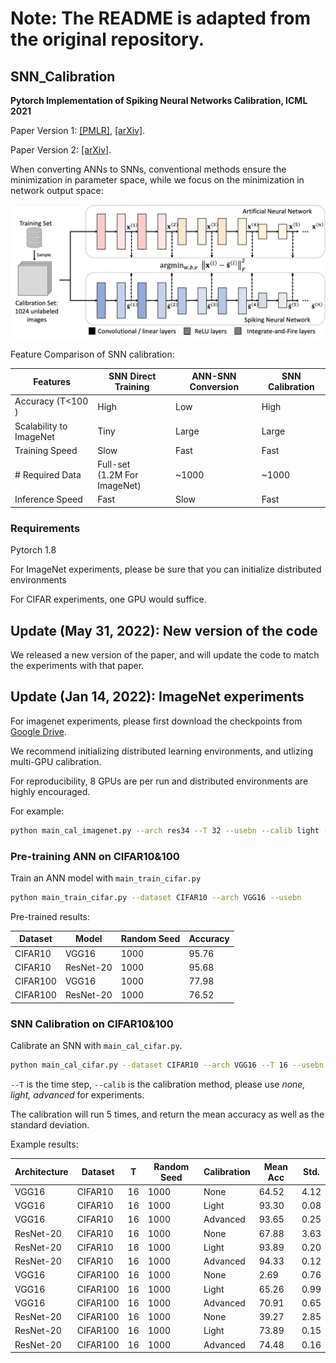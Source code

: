 # Note: The README is adapted from the original repository.

## SNN_Calibration
**Pytorch Implementation of Spiking Neural Networks Calibration, ICML 2021**

Paper Version 1: [[PMLR]](http://proceedings.mlr.press/v139/li21d/li21d.pdf), [[arXiv]](https://arxiv.org/pdf/2106.06984.pdf).

Paper Version 2: [[arXiv]](https://arxiv.org/pdf/2205.10121.pdf).

When converting ANNs to SNNs, conventional methods ensure the minimization in parameter space, while we focus on the minimization in network output space:

![introduction_figure](doc/figs/introduction.png)

Feature Comparison of SNN calibration:

| Features                | SNN Direct Training                | ANN-SNN Conversion | SNN Calibration |
| ----------------------- | ---------------------------------- | ------------------ | --------------- |
| Accuracy (T<100​)        | High                               | Low                | High            |
| Scalability to ImageNet | Tiny                               | Large              | Large           |
| Training Speed          | Slow                               | Fast               | Fast            |
| # Required Data         | Full-set <br />(1.2M For ImageNet) | ~1000              | ~1000           |
| Inference Speed         | Fast                               | Slow               | Fast            |


### Requirements

Pytorch 1.8

For ImageNet experiments, please be sure that you can initialize distributed environments

For CIFAR experiments, one GPU would suffice.

## Update (May 31, 2022): New version of the code

We released a new version of the paper, and will update the code to match the experiments with that paper.


## Update (Jan 14, 2022): ImageNet experiments

For imagenet experiments, please first download the checkpoints from [Google Drive](https://drive.google.com/drive/folders/1vwNx4xTF6EG_Brbu-6mGkgC2HcfgtBTe?usp=sharing).

We recommend initializing distributed learning environments, and utlizing multi-GPU calibration.

For reproducibility, 8 GPUs are per run and distributed environments are highly encouraged.

For example:

```bash
python main_cal_imagenet.py --arch res34 --T 32 --usebn --calib light --dpath PATH/TO/DATA
```



### Pre-training ANN on CIFAR10&100

Train an ANN model with `main_train_cifar.py`

```bash
python main_train_cifar.py --dataset CIFAR10 --arch VGG16 --usebn
```

Pre-trained results:

| Dataset  | Model     | Random Seed | Accuracy |
| -------- | --------- | ----------- | -------- |
| CIFAR10  | VGG16     | 1000        | 95.76    |
| CIFAR10  | ResNet-20 | 1000        | 95.68    |
| CIFAR100 | VGG16     | 1000        | 77.98    |
| CIFAR100 | ResNet-20 | 1000        | 76.52    |



### SNN Calibration on CIFAR10&100

Calibrate an SNN with `main_cal_cifar.py`.

```bash
python main_cal_cifar.py --dataset CIFAR10 --arch VGG16 --T 16 --usebn --calib advanced --dpath PATH/TO/DATA
```

`--T` is the time step, `--calib`  is the calibration method, please use *none, light, advanced* for experiments.

The calibration will run 5 times, and return the mean accuracy as well as the standard deviation.

Example results:

| Architecture | Dataset   | T    | Random Seed | Calibration | Mean Acc | Std. |
| ------------ | -------- | ---- | ----------- | ----------- | -------- | ---- |
| VGG16        | CIFAR10  | 16   | 1000        | None        | 64.52    | 4.12 |
| VGG16        | CIFAR10  | 16   | 1000        | Light       | 93.30    | 0.08 |
| VGG16        | CIFAR10  | 16   | 1000        | Advanced    | 93.65    | 0.25 |
| ResNet-20    | CIFAR10  | 16   | 1000        | None        | 67.88    | 3.63 |
| ResNet-20    | CIFAR10  | 16   | 1000        | Light       | 93.89    | 0.20 |
| ResNet-20    | CIFAR10  | 16   | 1000        | Advanced    | 94.33    | 0.12 |
| VGG16        | CIFAR100 | 16   | 1000        | None        | 2.69     | 0.76 |
| VGG16        | CIFAR100 | 16   | 1000        | Light       | 65.26    | 0.99 |
| VGG16        | CIFAR100 | 16   | 1000        | Advanced    | 70.91    | 0.65 |
| ResNet-20    | CIFAR100 | 16   | 1000        | None        | 39.27    | 2.85 |
| ResNet-20    | CIFAR100 | 16   | 1000        | Light       | 73.89    | 0.15 |
| ResNet-20    | CIFAR100 | 16   | 1000        | Advanced    | 74.48    | 0.16 |

